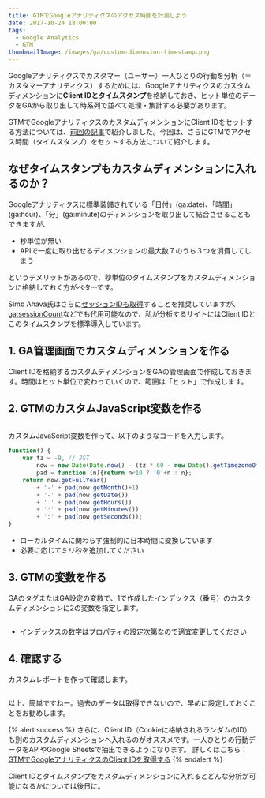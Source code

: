 ```yaml
---
title: GTMでGoogleアナリティクスのアクセス時間を計測しよう
date: 2017-10-24 18:00:00
tags:
  - Google Analytics
  - GTM
thumbnailImage: /images/ga/custom-dimension-timestamp.png
---
```


Googleアナリティクスでカスタマー（ユーザー）一人ひとりの行動を分析（＝カスタマーアナリティクス）するためには、Googleアナリティクスのカスタムディメンションに**Client IDとタイムスタンプ**を格納しておき、ヒット単位のデータをGAから取り出して時系列で並べて処理・集計する必要があります。
<!-- more -->

GTMでGoogleアナリティクスのカスタムディメンションにClient IDをセットする方法については、[前回の記事](/news//how-to-measure-google-analytics-client-id-with-gtm-2017/)で紹介しました。今回は、さらにGTMでアクセス時間（タイムスタンプ）をセットする方法について紹介します。

## なぜタイムスタンプもカスタムディメンションに入れるのか？

Googleアナリティクスに標準装備されている「日付」(ga:date)、「時間」(ga:hour)、「分」(ga:minute)のディメンションを取り出して結合させることもできますが、

* 秒単位が無い
* APIで一度に取り出せるディメンションの最大数７のうち３つを消費してしまう

というデメリットがあるので、秒単位のタイムスタンプをカスタムディメンションに格納しておく方がベターです。

Simo Ahava氏はさらに[セッションIDも取得](https://www.simoahava.com/analytics/improve-data-collection-with-four-custom-dimensions/)することを推奨していますが、[ga:sessionCount](https://developers.google.com/analytics/devguides/reporting/core/dimsmets#view=detail&group=user&jump=ga_sessioncount)などでも代用可能なので、私が分析するサイトにはClient IDとこのタイムスタンプを標準導入しています。

## 1. GA管理画面でカスタムディメンションを作る
Client IDを格納するカスタムディメンションをGAの管理画面で作成しておきます。時間はヒット単位で変わっていくので、範囲は「ヒット」で作成します。

## 2. GTMのカスタムJavaScript変数を作る

<img src="//res.cloudinary.com/mak00s/image/upload/v1523899539/GTM-Timestamp-variable.png" alt="" sizes="100vw" />

カスタムJavaScript変数を作って、以下のようなコードを入力します。

```javascript
function() {
    var tz = -9, // JST
        now = new Date(Date.now() - (tz * 60 - new Date().getTimezoneOffset()) * 60000),
        pad = function (n){return n<10 ? '0'+n : n};
    return now.getFullYear()
        + '-' + pad(now.getMonth()+1)
        + '-' + pad(now.getDate())
        + ' ' + pad(now.getHours())
        + ':' + pad(now.getMinutes())
        + ':' + pad(now.getSeconds());
}
```

* ローカルタイムに関わらず強制的に日本時間に変換しています
* 必要に応じてミリ秒を追加してください

## 3. GTMの変数を作る
GAのタグまたはGA設定の変数で、1で作成したインデックス（番号）のカスタムディメンションに2の変数を指定します。

<img src="//res.cloudinary.com/mak00s/image/upload/v1523899538/GTM-Timestamp-Custom-Dimension.png" alt="" sizes="100vw" />

* インデックスの数字はプロパティの設定次第なので適宜変更してください

## 4. 確認する
カスタムレポートを作って確認します。

<img src="//res.cloudinary.com/mak00s/image/upload/v1523899539/GTM-Timestamp-Report.png" alt="" sizes="100vw" />

以上、簡単ですねー。過去のデータは取得できないので、早めに設定しておくことをお勧めします。

{% alert success %}
さらに、Client ID（Cookieに格納されるランダムのID）も別のカスタムディメンションへ入れるのがオススメです。一人ひとりの行動データをAPIやGoogle Sheetsで抽出できるようになります。
詳しくはこちら：[GTMでGoogleアナリティクスのClient IDを取得する](/news/how-to-measure-google-analytics-client-id-with-gtm-2017/)
{% endalert %}

Client IDとタイムスタンプをカスタムディメンションに入れるとどんな分析が可能になるかについては後日に。